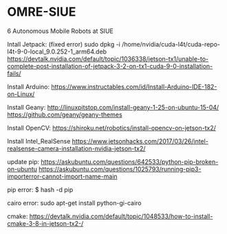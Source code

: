 # OMRE-SIUE
6 Autonomous Mobile Robots at SIUE

Intall Jetpack: (fixed error)
sudo dpkg -i /home/nvidia/cuda-l4t/cuda-repo-l4t-9-0-local_9.0.252-1_arm64.deb
https://devtalk.nvidia.com/default/topic/1036338/jetson-tx1/unable-to-complete-post-installation-of-jetpack-3-2-on-tx1-cuda-9-0-installation-fails/

Install Arduino:
https://www.instructables.com/id/Install-Arduino-IDE-182-on-Linux/

Install Geany:
http://linuxpitstop.com/install-geany-1-25-on-ubuntu-15-04/
https://github.com/geany/geany-themes

Install OpenCV:
https://shiroku.net/robotics/install-opencv-on-jetson-tx2/

Install Intel_RealSense
https://www.jetsonhacks.com/2017/03/26/intel-realsense-camera-installation-nvidia-jetson-tx2/

update pip:
https://askubuntu.com/questions/642533/python-pip-broken-on-ubuntu
https://askubuntu.com/questions/1025793/running-pip3-importerror-cannot-import-name-main

pip error:
$ hash -d pip

cairo error:
sudo apt-get install python-gi-cairo

cmake:
https://devtalk.nvidia.com/default/topic/1048533/how-to-install-cmake-3-8-in-jetson-tx2-/
